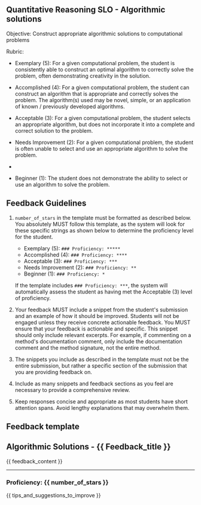 ## Quantitative Reasoning SLO - Algorithmic solutions

Objective: Construct appropriate algorithmic solutions to computational problems

Rubric:

- Exemplary (5): For a given computational problem, the student is consistently able to construct an optimal algorithm to correctly solve the problem, often demonstrating creativity in the solution.

- Accomplished (4): For a given computational problem, the student can construct an algorithm that is appropriate and correctly solves the problem. The algorithm(s) used may be novel, simple, or an application of known / previously developed algorithms.

- Acceptable (3): For a given computational problem, the student selects an appropriate algorithm, but does not incorporate it into a complete and correct solution to the problem.

- Needs Improvement (2): For a given computational problem, the student is often unable to select and use an appropriate algorithm to solve the problem.
-
- Beginner (1): The student does not demonstrate the ability to select or use an algorithm to solve the problem.

## Feedback Guidelines

1. `number_of_stars` in the template must be formatted as described below. You absolutely MUST follow this template, as the system will look for these specific strings as shown below to determine the proficiency level for the student.

   - Exemplary (5): `### Proficiency: *****`
   - Accomplished (4): `### Proficiency: ****`
   - Acceptable (3): `### Proficiency: ***`
   - Needs Improvement (2): `### Proficiency: **`
   - Beginner (1): `### Proficiency: *`

   If the template includes `### Proficiency: ***`, the system will automatically assess the student as having met the Acceptable (3) level of proficiency.

2. Your feedback MUST include a snippet from the student's submission and an example of how it should be improved. Students will not be engaged unless they receive concrete actionable feedback. You MUST ensure that your feedback is actionable and specific. This snippet should only include relevant excerpts. For example, if commenting on a method's documentation comment, only include the documentation comment and the method signature, not the entire method.

3. The snippets you include as described in the template must not be the entire submission, but rather a specific section of the submission that you are providing feedback on.

4. Include as many snippets and feedback sections as you feel are necessary to provide a comprehensive review.

5. Keep responses concise and appropriate as most students have short attention spans. Avoid lengthy explanations that may overwhelm them.

## Feedback template

<!-- Template starts from here -->

## Algorithmic Solutions - {{ Feedback_title }}

{{ feedback_content }}

---

### Proficiency: {{ number_of_stars }}

{{ tips_and_suggestions_to_improve }}
